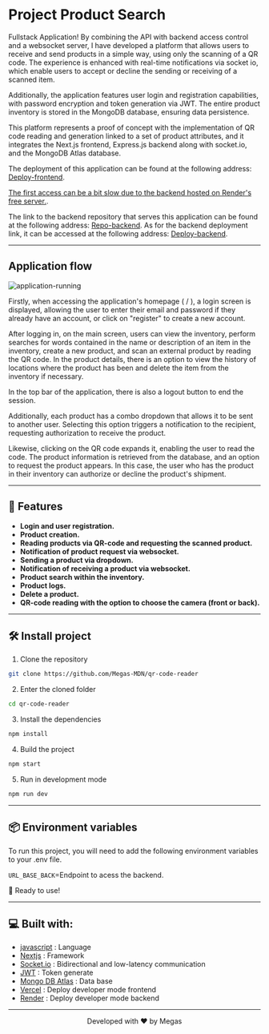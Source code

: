 # Project Product Search

Fullstack Application! By combining the API with backend access control and a websocket server, I have developed a platform that allows users to receive and send products in a simple way, using only the scanning of a QR code. The experience is enhanced with real-time notifications via socket io, which enable users to accept or decline the sending or receiving of a scanned item.

Additionally, the application features user login and registration capabilities, with password encryption and token generation via JWT. The entire product inventory is stored in the MongoDB database, ensuring data persistence.

This platform represents a proof of concept with the implementation of QR code reading and generation linked to a set of product attributes, and it integrates the Next.js frontend, Express.js backend along with socket.io, and the MongoDB Atlas database.

The deployment of this application can be found at the following address: [Deploy-frontend](https://qr-code-reader-alpha.vercel.app/).

[The first access can be a bit slow due to the backend hosted on Render's free server.](https://render.com/).

The link to the backend repository that serves this application can be found at the following address: [Repo-backend](https://github.com/Megas-MDN/qr-backend). As for the backend deployment link, it can be accessed at the following address: [Deploy-backend](https://qr-backend-cdo9.onrender.com/).

<hr>

## Application flow

![application-running](https://i.imgur.com/8XsAxnN.gif)

Firstly, when accessing the application's homepage ( / ), a login screen is displayed, allowing the user to enter their email and password if they already have an account, or click on "register" to create a new account.

After logging in, on the main screen, users can view the inventory, perform searches for words contained in the name or description of an item in the inventory, create a new product, and scan an external product by reading the QR code. In the product details, there is an option to view the history of locations where the product has been and delete the item from the inventory if necessary.

In the top bar of the application, there is also a logout button to end the session.

Additionally, each product has a combo dropdown that allows it to be sent to another user. Selecting this option triggers a notification to the recipient, requesting authorization to receive the product.

Likewise, clicking on the QR code expands it, enabling the user to read the code. The product information is retrieved from the database, and an option to request the product appears. In this case, the user who has the product in their inventory can authorize or decline the product's shipment.

<hr>

## 🧐 Features

- **Login and user registration.**
- **Product creation.**
- **Reading products via QR-code and requesting the scanned product.**
- **Notification of product request via websocket.**
- **Sending a product via dropdown.**
- **Notification of receiving a product via websocket.**
- **Product search within the inventory.**
- **Product logs.**
- **Delete a product.**
- **QR-code reading with the option to choose the camera (front or back).**
<hr>

## 🛠️ Install project

1. Clone the repository

```bash
git clone https://github.com/Megas-MDN/qr-code-reader
```

2. Enter the cloned folder

```bash
cd qr-code-reader
```

3. Install the dependencies

```bash
npm install
```

4. Build the project

```bash
npm start
```

5. Run in development mode

```bash
npm run dev
```

<hr>

## 📦 Environment variables

To run this project, you will need to add the following environment variables to your .env file.

`URL_BASE_BACK`=Endpoint to acess the backend.

🌟 Ready to use!

<hr>

## 💻 Built with:

- [javascript](https://www.w3schools.com/js/js_es6.asp) : Language
- [Nextjs](https://nextjs.org/) : Framework
- [Socket.io](https://socket.io/) : Bidirectional and low-latency communication
- [JWT](https://jwt.io/) : Token generate
- [Mongo DB Atlas](https://www.mongodb.com/atlas/database) : Data base
- [Vercel](https://vercel.com/) : Deploy developer mode frontend
- [Render](https://render.com/) : Deploy developer mode backend

<hr>
<p align="center">
Developed with ❤️ by Megas
</p>
